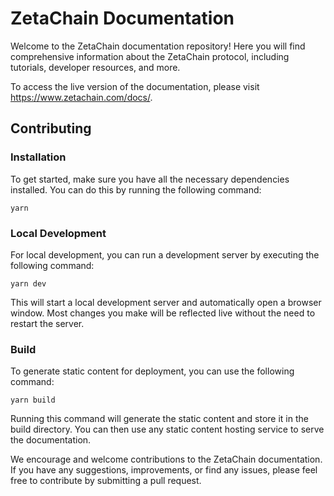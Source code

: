 # ZetaChain Documentation

Welcome to the ZetaChain documentation repository! Here you will find
comprehensive information about the ZetaChain protocol, including tutorials,
developer resources, and more.

To access the live version of the documentation, please visit
https://www.zetachain.com/docs/.

## Contributing

### Installation

To get started, make sure you have all the necessary dependencies installed. You
can do this by running the following command:

```
yarn
```

### Local Development

For local development, you can run a development server by executing the
following command:

```
yarn dev
```

This will start a local development server and automatically open a browser
window. Most changes you make will be reflected live without the need to restart
the server.

### Build

To generate static content for deployment, you can use the following command:

```
yarn build
```

Running this command will generate the static content and store it in the build
directory. You can then use any static content hosting service to serve the
documentation.

We encourage and welcome contributions to the ZetaChain documentation. If you
have any suggestions, improvements, or find any issues, please feel free to
contribute by submitting a pull request.
